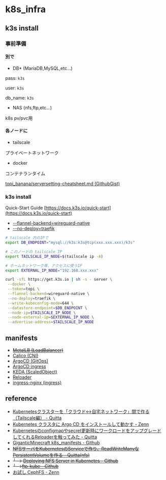 # k8s_infra

## k3s install
### 事前準備
#### 別で
- DB* (MariaDB,MySQL,etc...)

pass: `k3s`

user: `k3s`

db_name: `k3s`

- NAS (nfs,ftp,etc...)

k8s pv/pvc用
#### 各ノードに
- tailscale

プライベートネットワーク
- docker

コンテナランタイム

[topi_banana/serversetting-cheatsheet.md (GithubGist)](https://gist.github.com/topi-banana/1916956b9c54af544dc576d3fe159e0b)

### k3s install
Quick-Start Guide [https://docs.k3s.io/quick-start](https://docs.k3s.io/quick-start)
- [--flannel-backend=wireguard-native](https://github.com/k3s-io/k3s/issues/6255#issuecomment-1278872178)
- [--no-deploy=traefik](https://keepforyourself.com/disable-traefik-from-k3s)

```sh
# tailscale 内のIPで
export DB_ENDPOINT="mysql://k3s:k3s@tcp(xxx.xxx.xxx)/k3s"

# このノードの tailscale IP
export TAILSCALE_IP_NODE=$(tailscale ip -4)

# ホームネットワーク等、アクセスに使うIP
export EXTERNAL_IP_NODE="192.168.xxx.xxx"

curl -sfL https://get.k3s.io | sh -s - server \
 --docker \
 --token=topi \
 --flannel-backend=wireguard-native \
 --no-deploy=traefik \
 --write-kubeconfig-mode=644 \
 --datastore-endpoint=$DB_ENDPOINT \
 --node-ip=$TAILSCALE_IP_NODE \
 --node-external-ip=$EXTERNAL_IP_NODE \
 --advertise-address=$TAILSCALE_IP_NODE
```



## manifests
- ~~[MetalLB (LoadBalancer)](https://metallb.universe.tf/installation/#installation-by-manifest)~~
- [Calico (CNI)](https://docs.tigera.io/calico/latest/getting-started/kubernetes/quickstart)
- [ArgoCD (GitOps)](https://argo-cd.readthedocs.io/en/stable/getting_started)
- [ArgoCD ingress](https://raw.githubusercontent.com/topi-banana/k8s_infra/main/manifests/argocd-ingress.yaml)
- [KEDA (ScaledObject)](https://keda.sh/docs/2.11/deploy/#yaml)
- [Reloader](https://github.com/stakater/Reloader#deploying-to-kubernetes)
- [ingress-nginx (ingress)](https://github.com/kubernetes/ingress-nginx/blob/main/docs/deploy)

## reference
- [Kubernetesクラスターを「クラウド↔自宅ネットワーク」間で作る（Tailscale編） - Quitta](https://qiita.com/showchan33/items/7500bcb73b10be437e49)
- [Kubernetes クラスタに Argo CD をインストールして動かす - Zenn](https://zenn.dev/kou_pg_0131/articles/argocd-getting-started)
- [Kubernetesのconfigmapやsecret更新時にワークロードをアップグレードしてくれるReloaderを触ってみた - Quitta](https://qiita.com/asmg07/items/b8e699bc30e5c16b2022)
- [GiganticMinecraft k8s_manifests - Github](https://github.com/GiganticMinecraft/seichi_infra/tree/main/seichi-onp-k8s/manifests/seichi-kubernetes/app-templates/minecraft-gateway-bungeecord)
- ~~[NFSサーバをKubernetesのServiceで作り、ReadWriteManyなPersistentVolumeを作る - Quitta(nfs)](https://qiita.com/showchan33/items/fa3dadc546d4ae5e8c09)~~
- ~~└--> [Deploying NFS Server in Kubernetes - Github](https://github.com/appscode/third-party-tools/tree/master/storage/nfs)~~
- ~~└-->[ftp-kube - Github](https://github.com/latonaio/ftp-kube)~~
- [お試し CephFS - Zenn](https://zenn.dev/t_ume/articles/adedeb6e7bd7ce)
